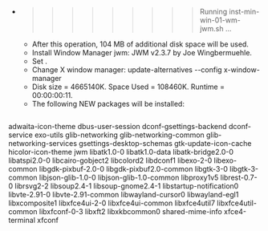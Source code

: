 * >>>>>>>>> Running inst-min-win-01-wm-jwm.sh ...
  * After this operation, 104 MB of additional disk space will be used.
  * Install Window Manager jwm: JWM v2.3.7 by Joe Wingbermuehle.
  * Set .
  * Change X window manager: update-alternatives --config x-window-manager
  * Disk size = 4665140K. Space Used = 108460K. Runtime = 00:00:00:11.
  * The following NEW packages will be installed:
  ```bash
adwaita-icon-theme dbus-user-session dconf-gsettings-backend dconf-service exo-utils
glib-networking glib-networking-common glib-networking-services gsettings-desktop-schemas gtk-update-icon-cache
hicolor-icon-theme jwm libatk1.0-0 libatk1.0-data libatk-bridge2.0-0
libatspi2.0-0 libcairo-gobject2 libcolord2 libdconf1 libexo-2-0
libexo-common libgdk-pixbuf-2.0-0 libgdk-pixbuf2.0-common libgtk-3-0 libgtk-3-common
libjson-glib-1.0-0 libjson-glib-1.0-common libproxy1v5 librest-0.7-0 librsvg2-2
libsoup2.4-1 libsoup-gnome2.4-1 libstartup-notification0 libvte-2.91-0 libvte-2.91-common
libwayland-cursor0 libwayland-egl1 libxcomposite1 libxfce4ui-2-0 libxfce4ui-common
libxfce4util7 libxfce4util-common libxfconf-0-3 libxft2 libxkbcommon0
shared-mime-info xfce4-terminal xfconf
  ```
